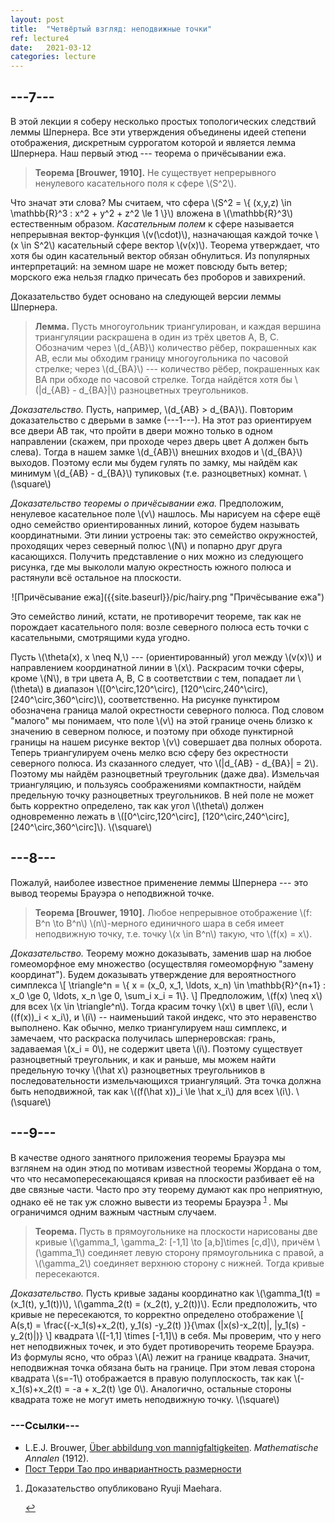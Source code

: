 ```yaml
---
layout: post
title:  "Четвёртый взгляд: неподвижные точки"
ref: lecture4
date:   2021-03-12
categories: lecture
---
```


## ---7---

В этой лекции я соберу несколько простых топологических следствий леммы Шпернера. Все эти утверждения объединены идеей степени отображения, дискретным суррогатом которой и является лемма Шпернера. Наш первый этюд --- теорема о причёсывании ежа.  

> **Теорема [Brouwer, 1910].** Не существует непрерывного ненулевого касательного поля к сфере \\(S^2\\).

Что значат эти слова? Мы считаем, что сфера \\(S^2 = \\{ (x,y,z) \in \mathbb{R}^3 : x^2 + y^2 + z^2 \le 1 \\}\\) вложена в \\(\mathbb{R}^3\\) естественным образом. _Касательным полем_ к сфере называется непрерывная вектор-функция \\(v(\cdot)\\), назначающая каждой точке \\(x \in S^2\\) касательный сфере вектор \\(v(x)\\). Теорема утверждает, что хотя бы один касательный вектор обязан обнулиться. Из популярных интерпретаций: на земном шаре не может повсюду быть ветер; морского ежа нельзя гладко причесать без проборов и завихрений.

Доказательство будет основано на следующей версии леммы Шпернера.

> **Лемма.** Пусть многоугольник триангулирован, и каждая вершина триангуляции раскрашена в один из трёх цветов A, B, C. Обозначим через \\(d_{AB}\\) количество рёбер, покрашенных как AB, если мы обходим границу многоугольника по часовой стрелке; через \\(d_{BA}\\) --- количество рёбер, покрашенных как BA при обходе по часовой стрелке. Тогда найдётся хотя бы \\(\|d_{AB} - d_{BA}\|\\) разноцветных треугольников.

_Доказательство._
Пусть, например, \\(d_{AB} > d_{BA}\\).
Повторим доказательство с дверьми в замке (---1---). На этот раз ориентируем все двери AB так, что пройти в двери можно только в одном направлении (скажем, при проходе через дверь цвет A должен быть слева). Тогда в нашем замке \\(d_{AB}\\) внешних входов и \\(d_{BA}\\) выходов. Поэтому если мы будем гулять по замку, мы найдём как минимум \\(d_{AB} - d_{BA}\\) тупиковых (т.е. разноцветных) комнат.
\\(\square\\)

_Доказательство теоремы о причёсывании ежа._ 
Предположим, ненулевое касательное поле \\(v\\) нашлось. Мы нарисуем на сфере ещё одно семейство ориентированных линий, которое будем называть координатными. Эти линии устроены так: это семейство окружностей, проходящих через северный полюс \\(N\\) и попарно друг друга касающихся. Получить представление о них можно из следующего рисунка, где мы выкололи малую окрестность южного полюса и растянули всё остальное на плоскости.

<span style="display:block;text-align:center">
![Причёсывание ежа]({{site.baseurl}}/pic/hairy.png "Причёсывание ежа")
</span>

Это семейство линий, кстати, не противоречит теореме, так как не порождает касательного поля: возле северного полюса есть точки с касательными, смотрящими куда угодно. 

Пусть \\(\theta(x), x \neq N,\\) --- (ориентированный) угол между \\(v(x)\\) и направлением координатной линии в \\(x\\). Раскрасим точки сферы, кроме \\(N\\), в три цвета A, B, C в соответствии с тем, попадает ли \\(\theta\\) в диапазон \\([0^\circ,120^\circ), [120^\circ,240^\circ), [240^\circ,360^\circ)\\), соответственно. На рисунке пунктиром обозначена граница малой окрестности северного полюса. Под словом "малого" мы понимаем, что поле \\(v\\) на этой границе очень близко к значению в северном полюсе, и поэтому при обходе пунктирной границы на нашем рисунке вектор \\(v\\) совершает два полных оборота. Теперь триангулируем очень мелко всю сферу без окрестности северного полюса.
Из сказанного следует, что \\(\|d_{AB} - d_{BA}\| = 2\\). Поэтому мы найдём разноцветный треугольник (даже два). Измельчая триангуляцию, и пользуясь соображениями компактности, найдём предельную точку разноцветных треугольников. В ней поле не может быть корректно определено, так как угол \\(\theta\\) должен одновременно лежать в \\([0^\circ,120^\circ], [120^\circ,240^\circ], [240^\circ,360^\circ]\\).
\\(\square\\)


## ---8---

Пожалуй, наиболее известное применение леммы Шпернера --- это вывод теоремы Брауэра о неподвижной точке.

> **Теорема [Brouwer, 1910].** Любое непрерывное отображение \\(f: B^n \to B^n\\) \\(n\\)-мерного единичного шара в себя имеет неподвижную точку, т.е. точку \\(x \in B^n\\) такую, что \\(f(x) = x\\). 

_Доказательство._
Теорему можно доказывать, заменив шар на любое гомеоморфное ему множество (осуществляя гомеоморфную "замену координат"). Будем доказывать утверждение для вероятностного симплекса
\\[
\triangle^n = \\{ x = (x_0, x_1, \ldots, x_n) \in \mathbb{R}^{n+1} : x_0 \ge 0, \ldots, x_n \ge 0,  \sum_i x_i = 1\\}.
\\]
Предположим, \\(f(x) \neq x\\) для всех \\(x \in \triangle^n\\). Тогда красим точку \\(x\\) в цвет \\(i\\), если \\((f(x))_i < x_i\\), и \\(i\\) -- наименьший такой индекс, что это неравенство выполнено. Как обычно, мелко триангулируем наш симплекс, и замечаем, что раскраска получилась шпернеровская: грань, задаваемая \\(x_i = 0\\), не содержит цвета \\(i\\). Поэтому существует разноцветный треугольник, и как и раньше, мы можем найти предельную точку \\(\hat x\\) разноцветных треугольников в последовательности измельчающихся триангуляций. Эта точка должна быть неподвижной, так как \\((f(\hat x))_i \le \hat x_i\\) для всех \\(i\\). 
\\(\square\\)

## ---9---

В качестве одного занятного приложения теоремы Брауэра мы взглянем на один этюд по мотивам известной теоремы Жордана о том, что что несамопересекающаяся кривая на плоскости разбивает её на две связные части. Часто про эту теорему думают как про неприятную, однако её не так уж сложно вывести из теоремы Брауэра <sup id="fnref:1"> <a href="#fn:1" rel="footnote">1</a> </sup>.
Мы ограничимся одним важным частным случаем.

> **Теорема.** Пусть в прямоугольнике на плоскости нарисованы две кривые \\(\gamma_1, \gamma_2: [-1,1] \to [a,b]\times [c,d]\\), причём \\(\gamma_1\\) соединяет левую сторону прямоугольника с правой, а \\(\gamma_2\\) соединяет верхнюю сторону с нижней. Тогда кривые пересекаются.

_Доказательство._
Пусть кривые заданы координатно как \\(\gamma_1(t) = (x_1(t), y_1(t))\\), \\(\gamma_2(t) = (x_2(t), y_2(t))\\). Если предположить, что кривые не пересекаются, то корректно определено отображение
\\[
A(s,t) = \frac{(-x_1(s)+x_2(t), y_1(s) -y_2(t) )}{\max (\|x(s)-x_2(t)\|, \|y_1(s) -y_2(t)\|)}
\\]
квадрата \\([-1,1] \times [-1,1]\\) в себя. Мы проверим, что у него нет неподвижных точек, и это будет противоречить теореме Брауэра. Из формулы ясно, что образ \\(A\\) лежит на границе квадрата. Значит, неподвижная точка обязана быть на границе. При этом левая сторона квадрата \\(s=-1\\) отображается в правую полуплоскость, так как \\(-x_1(s)+x_2(t) = -a + x_2(t) \ge 0\\). Аналогично, остальные стороны квадрата тоже не могут иметь неподвижную точку. 
\\(\square\\)

### ---Ссылки---
* L.E.J. Brouwer, [Über abbildung von mannigfaltigkeiten](http://www.digizeitschriften.de/dms/img/?PID=PPN235181684_0071&physid=phys104). _Mathematische Annalen_ (1912).
* [Пост Терри Тао про инвариантность размерности](https://terrytao.wordpress.com/2011/06/13/brouwers-fixed-point-and-invariance-of-domain-theorems-and-hilberts-fifth-problem/#more-4937)
<ol>
  <li id="fn:1">
    <p>
      Доказательство опубликовано Ryuji Maehara.
    </p>
    <a href="#fnref:1" rev="footnote">↩</a>
  </li>
  
</ol> 
